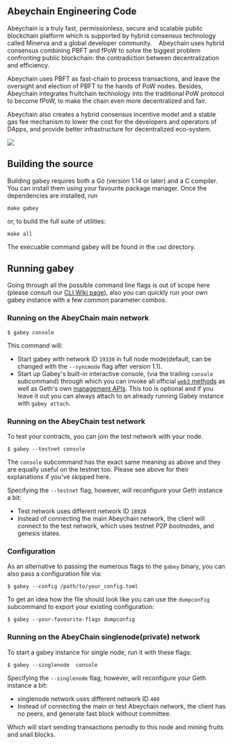 ## Abeychain Engineering Code

Abeychain is a truly fast, permissionless, secure and scalable public blockchain platform 
which is supported by hybrid consensus technology called Minerva and a global developer community. 
 
Abeychain uses hybrid consensus combining PBFT and fPoW to solve the biggest problem confronting public blockchain: 
the contradiction between decentralization and efficiency. 

Abeychain uses PBFT as fast-chain to process transactions, and leave the oversight and election of PBFT to the hands of PoW nodes. 
Besides, Abeychain integrates fruitchain technology into the traditional PoW protocol to become fPoW, 
to make the chain even more decentralized and fair. 
 
Abeychain also creates a hybrid consensus incentive model and a stable gas fee mechanism to lower the cost for the developers 
and operators of DApps, and provide better infrastructure for decentralized eco-system. 

<a href="https://github.com/abeychain/go-abey/blob/master/COPYING"><img src="https://img.shields.io/badge/license-GPL%20%20Abeychain-lightgrey.svg"></a>

## Building the source


Building gabey requires both a Go (version 1.14 or later) and a C compiler.
You can install them using your favourite package manager.
Once the dependencies are installed, run

    make gabey

or, to build the full suite of utilities:

    make all

The execuable command gabey will be found in the `cmd` directory.

## Running gabey

Going through all the possible command line flags is out of scope here (please consult our
[CLI Wiki page](https://github.com/abeychain/go-abey/wiki/Command-Line-Options)), 
also you can quickly run your own gabey instance with a few common parameter combos.

### Running on the AbeyChain main network

```
$ gabey console
```

This command will:

 * Start gabey with network ID `19330` in full node mode(default, can be changed with the `--syncmode` flag after version 1.1).
 * Start up Gabey's built-in interactive console,
   (via the trailing `console` subcommand) through which you can invoke all official [`web3` methods](https://github.com/abeychain/go-abey/wiki/RPC-API)
   as well as Geth's own [management APIs](https://github.com/abeychain/go-abey/wiki/Management-API).
   This too is optional and if you leave it out you can always attach to an already running Gabey instance
   with `gabey attach`.


### Running on the AbeyChain test network

To test your contracts, you can join the test network with your node.

```
$ gabey --testnet console
```

The `console` subcommand has the exact same meaning as above and they are equally useful on the
testnet too. Please see above for their explanations if you've skipped here.

Specifying the `--testnet` flag, however, will reconfigure your Geth instance a bit:

 * Test network uses different network ID `18928`
 * Instead of connecting the main Abeychain network, the client will connect to the test network, which uses testnet P2P bootnodes,  and genesis states.


### Configuration

As an alternative to passing the numerous flags to the `gabey` binary, you can also pass a configuration file via:

```
$ gabey --config /path/to/your_config.toml
```

To get an idea how the file should look like you can use the `dumpconfig` subcommand to export your existing configuration:

```
$ gabey --your-favourite-flags dumpconfig
```


### Running on the AbeyChain singlenode(private) network

To start a gabey instance for single node,  run it with these flags:

```
$ gabey --singlenode  console
```

Specifying the `--singlenode` flag, however, will reconfigure your Geth instance a bit:

 * singlenode network uses different network ID `400`
 * Instead of connecting the main or test Abeychain network, the client has no peers, and generate fast block without committee.

Which will start sending transactions periodly to this node and mining fruits and snail blocks.
